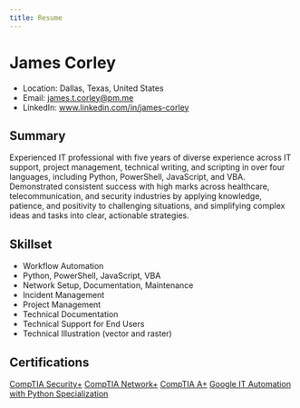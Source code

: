 ```yaml
---
title: Resume
---
```


# James Corley
- Location: Dallas, Texas, United States
- Email: james.t.corley@pm.me
- LinkedIn: www.linkedin.com/in/james-corley

## Summary
Experienced IT professional with five years of diverse experience across IT support, project management, technical writing, and scripting in over four languages, including Python, PowerShell, JavaScript, and VBA.
Demonstrated consistent success with high marks across healthcare, telecommunication, and security industries by applying knowledge, patience, and positivity to challenging situations, and simplifying complex ideas and tasks into clear, actionable strategies.

## Skillset
-	Workflow Automation
-	Python, PowerShell, JavaScript, VBA
-	Network Setup, Documentation, Maintenance
-	Incident Management
-	Project Management 
-	Technical Documentation
-	Technical Support for End Users
-	Technical Illustration (vector and raster)

## Certifications

[CompTIA Security+](https://www.credly.com/badges/47d534fd-e89e-4dba-891d-da92322f2db3/public_url)
[CompTIA Network+](https://www.credly.com/badges/0ca62ad1-8db8-46d6-a911-7e6dab1bce3c/public_url)
[CompTIA A+](https://www.credly.com/badges/24168033-9a5f-46e5-8bc6-75892a3346af/public_url)
[Google IT Automation with Python Specialization](https://www.credly.com/badges/eba78de3-07b4-4c1d-8fc6-8d60fd306c13/public_url)
